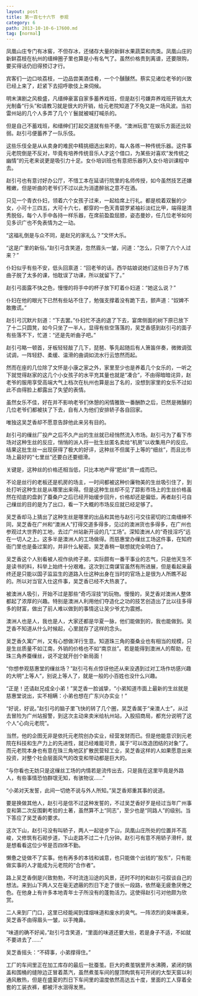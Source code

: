 ```yaml
---
layout: post
title: 第一百七十六节　参观
category: 6
path: 2013-10-10-6-17600.md
tag: [normal]
---
```


凤凰山庄专门有冰窖，不但存冰，还储存大量的新鲜水果蔬菜和肉类。凤凰山庄的新鲜荔枝在杭州的缙绅圈子里也算是小有名气了。虽然价格贵到离谱，还要限购，要买得话仍旧得预订才行。

宾客们一边口啖荔枝，一边品尝美酒佳肴，一个个醺醺然。蔡实见诸位老爷的兴致已经上来了，赶紧下去招呼歌伎上来伺候。

明末演剧之风极盛，凡缙绅豪富自家多蓄养戏班，但是赵引弓嫌弃养戏班开销太大光制备“行头”和请教习就是很大的开销，给元老院知道了不免又是一场风波。当初雷州站的几个人多弄了几个丫鬟就被喊打喊杀的。

但是自己不蓄戏班，和缙绅们打起交道就有些不便。“澳洲玩意”在娱乐方面还比较弱。赵引弓便蓄养了一队乐伎。

这些乐伎全是从从卖身的难民中精挑细选出来的，每人各练一种传统乐器。这件事元老院倒是不反对，毕竟有培养传统音乐人才这个借口，为某些对喜欢“发传统之幽情”的元老来说更是吸引力十足。女仆培训班也有意把乐器列入女仆培训课程中去。

赵引弓也有意讨好办公厅，不惜工本在延请行院里的名师传授，如今虽然技艺还嫌稚嫩，但是听曲的老爷们不过以此为消遣醉翁之意不在酒。

只见一个青衣仆妇，领着六个女孩子过来，一起给席上行礼。都是梳着双鬟的少女，小可十三四五，大可十六七，都穿的一色天青碧罗紧袖衫淡红比甲，端得是清秀脱俗，每个人手中各持一样乐器，在席前盈盈屈膝，姿态曼妙，任几位老爷如何见多识广也不免表情为之一动。

“这福礼倒是与众不同，是赵兄的家礼么？”文怀大乐。

“这是广里的新俗。”赵引弓含笑道，忽然眉头一皱，问道：“怎么，只带了六个人过来？”

仆妇似乎有些不安，低头回禀道：“回老爷的话，西华姑娘说她们这些日子为了练曲子脱了太多的课，怕耽误了功课，所以就留下了。”

赵引弓面露不快之色，慢慢的将手中的杯子放下盯着仆妇道：“她这么说？”

仆妇在他的眼光下已然有些站不住了，勉强支撑着没有跪下去，颤声道：“奴婢不敢撒谎。”

赵引弓沉默片刻道：“下去罢。”仆妇忙不迭的退了下去，宴席侧面的树下原已放下了十二只圆凳，如今只坐了一半人，显得有些空落落的，吴芝香感到赵引弓的面子有些落不下，忙道：“还是先听曲子吧。”

赵引弓略一顿首，牙板轻轻敲了几下，琵琶、筝先起随后有人箫笛伴奏，微微调弦试调，一阵轻舒、柔缓、温滑的曲调如流水行云悠然而起。

然而在座的几位除了文怀是小康之家之外，家里至少也是养着几个女乐的，一听之下就觉得赵家的这几个小女孩子的水平充其量也就是“凑合”，不由得暗暗诧异，赵老爷的服用享受高端大气上档次在杭州也算是出了名的，没想到家里的女乐不过如此不由得脸上都露出了失望的表情。

虽然女乐不佳，好在并不影响老爷们休憩的闲情雅致一番酬酢之后，已然是微醺的几位老爷们都被扶了下去，自有人为他们安排轿子各自回家。

唯独这吴芝香却不愿意告辞他此来另有目的。

赵引弓的缫丝厂投产之后不久产出的生丝就已经悄然流入市场。赵引弓为了看下市场对这种生丝的反应，悄悄的派人将一批生丝匿名卖给“机房”以收集用户的反应。结果这批生丝一出现获得了极大的好评，这种丝不但属于上等的“细丝”，而且比市场上最好的“七里丝”还要白还要细滑。

关键是，这种丝的价格还相当低，只比本地产得“肥丝”贵一成而已。

不论是丝行的老板还是机房的场主，一时间都被这种价廉物美的生丝吸引住了，到处打听这种生丝是从哪里出来得。但是这种生丝却不见了踪影市场上的生丝价格虽然在彻底的盘剥了蚕桑户之后已经开始缓步回升，价格却还是偏低，再者赵引弓自己缫丝的目的是为了出口，看一下大概的市场反应就已经足够了。

吴芝香却马上猜出了这种生丝是哪里的出品和其他与赵引弓交往密切的江南缙绅不同，吴芝香在广州和“澳洲人”打得交道多得多，见过的澳洲货也多得多，在广州也参观过大世界的工地，去过广州站新开设的几“工场”。深知澳洲人的“奇技淫巧”远在一切人之上。这多半是澳洲人的工场做得。而慈惠堂办缫丝工场这件事，在知府衙门里也是备过案的，并非什么秘密。吴芝香稍一联想就完全明白了。

吴芝香这个人别看被人视作纨绔子弟，实际颇有一番干事业的志气，只是他天生不是读书的料，科举上始终十分艰难。这次到江南谋官虽然有所进展，但是看起来最终还是只能以国子监监生的道路入仕这种出身在当时的官场上是很为人所瞧不起的。所以对当官入仕这件事，吴芝香已经不大热衷了。

被澳洲人吸引，开始不过是那些“奇巧淫技”的玩物。慢慢的，吴芝香对澳洲人整体都起了浓厚的兴趣。特别是澳洲人利用他们夺造化之功的技艺创造出了比以往多得多的财富，做出了前人难以做到的事情这让吴少爷尤为震撼。

澳洲人也是人，我也是人，大家还都是华夏一脉，他们能做到的，我也能做到。吴芝香不知道从什么时候起，心里就存了这样的念头。

吴芝香久寓广州，又有心想做洋行生意。知道珠三角的蚕桑业也有相当的规模，只是生丝质量不如江南，外销的价格也不如“南京丝”。若是能得到澳洲人的帮助，在珠三角养蚕缫丝，说不定就开创个新局面！

“你想参观慈惠堂的缫丝场？”赵引弓有点惊讶他还从来没遇到过对工场作坊感兴趣的大明“上等人”，别说上等人了，就是一般的小百姓也没什么兴趣。

“正是！还请赵兄成全小弟！”吴芝香一脸诚挚，“小弟知道市面上最新的生丝就是慈惠堂说出，实不相瞒：小弟也想在广东兴办实业！”

“好说，好说。”赵引弓的脑子里飞快的转了几个圈，吴芝香属于“亲澳人士”，从过去冒险为广州站报警，到这次主动来卖米给杭州站，入股招商局，都充分说明了这个人“心向元老院”。

当然，他的企图无非是依托元老院创办实业，经营发财而已。但是他能意识到元老院在科技和生产力上的先进性，就已经难能可贵，属于“可以改造团结的对象”了。而元老院本身也有意在珠三角地区扩散民营轻工业，吴芝香这样的人如果愿意出来投资，对整个社会层面风气的改变和带动都是巨大的。

“与你看也无妨只是这缫丝工场的内情若是流传出去，只是我在这里毕竟是外路人，有些事情恐怕群氓无知，有骇物议……”

“小弟对天发誓，此间一切绝不说与外人所知。”吴芝香郑重其事的说道。

要是换做其他人，赵引弓是信不过这种发誓的，不过吴芝香好歹是经过当年广州事变和第二次反围剿考验的土著，虽然算不上“同志”，至少也是“同路人”的级别。当下答应了吴芝香的要求。

这次下山，赵引弓没有叫轿子，两人一起徒步下山，凤凰山庄所处的位置并不高峻，又修筑有石砌步道，下山走路不过二十几分钟。赵引弓有意不用轿子滑杆，就是想看看这位少爷是否四体不勤。

懒惫之徒做不了实事。他有再多的本钱和诚意，也只能做个出钱的“股东”，只有能做实事的人才能成为元老院的“合作者”。

路上吴芝香倒是兴致勃勃，不时流连沿途的风景，还时不时的和赵引弓叙谈自己的想法。来到山下两人又在毫无遮蔽的烈日下走了很长一段路，依然毫无疲惫厌倦之色。在他身上有许多本地青年士子所没有的蓬勃活力。这使得赵引弓对他颇为欣赏。

二人来到厂门口，这里已经能闻到煤烟味道和废水的臭气。一阵浓烈的臭味袭来，吴芝香不由得眉头一皱，以手掩鼻。

“味道的确不好闻，”赵引弓含笑道，“里面的味道还要大些，若是身子不适，不如就不要进去了……”

吴芝香摇头：“不碍事，小弟撑得住。”

工厂的车间里正在加工库存的最后一批蚕茧。巨大的煮茧锅里开水沸腾，紧闭的锅盖和围桶的缝隙边正冒着蒸汽，虽然煮茧车间的屋顶构筑有可开闭的大型天窗以利通风散热，但是在盛夏的烈日下车间里的温度依然高达五十度，里面的工人穿着全套的工装衣裤，都被汗水洇得发黑。
